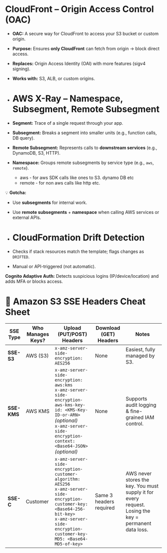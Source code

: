 # CloudFront – Origin Access Control (OAC)

- **OAC:** A secure way for CloudFront to access your S3 bucket or custom origin.  
- **Purpose:** Ensures **only CloudFront** can fetch from origin → block direct access.  
- **Replaces:** Origin Access Identity (OAI) with more features (sigv4 signing).  
- **Works with:** S3, ALB, or custom origins.

- # AWS X-Ray – Namespace, Subsegment, Remote Subsegment

- **Segment:** Trace of a single request through your app.  
- **Subsegment:** Breaks a segment into smaller units (e.g., function calls, DB query).  
- **Remote Subsegment:** Represents calls to **downstream services** (e.g., DynamoDB, S3, HTTP).  
- **Namespace:** Groups remote subsegments by service type (e.g., `aws`, `remote`).
    - aws - for aws SDK calls like ones to S3. dynamo DB etc
    - remote - for non aws calls like  http etc.   

💡 **Gotcha:**  
- Use **subsegments** for internal work.  
- Use **remote subsegments** + **namespace** when calling AWS services or external APIs.

- # CloudFormation Drift Detection  

-  Checks if stack resources match the template; flags changes as `DRIFTED`.  
-  Manual or API-triggered (not automatic).

**Cognito Adaptive Auth:** Detects suspicious logins (IP/device/location) and adds MFA or blocks access.  


# 🔐 Amazon S3 SSE Headers Cheat Sheet

| SSE Type  | Who Manages Keys? | Upload (PUT/POST) Headers | Download (GET) Headers | Notes |
|-----------|-------------------|---------------------------|-------------------------|-------|
| **SSE-S3** | AWS (S3) | `x-amz-server-side-encryption: AES256` | None | Easiest, fully managed by S3. |
| **SSE-KMS** | AWS KMS | `x-amz-server-side-encryption: aws:kms` <br> `x-amz-server-side-encryption-aws-kms-key-id: <KMS-Key-ID-or-ARN>` *(optional)* <br> `x-amz-server-side-encryption-context: <Base64-JSON>` *(optional)* | None | Supports audit logging & fine-grained IAM control. |
| **SSE-C** | Customer | `x-amz-server-side-encryption-customer-algorithm: AES256` <br> `x-amz-server-side-encryption-customer-key: <Base64-256-bit-key>` <br> `x-amz-server-side-encryption-customer-key-MD5: <Base64-MD5-of-key>` | Same 3 headers required | AWS never stores the key. You must supply it for every request. Losing the key = permanent data loss. |

  

